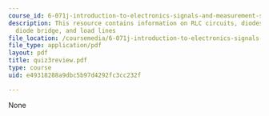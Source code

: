```yaml
---
course_id: 6-071j-introduction-to-electronics-signals-and-measurement-spring-2006
description: This resource contains information on RLC circuits, diodes, transistors,
  diode bridge, and load lines
file_location: /coursemedia/6-071j-introduction-to-electronics-signals-and-measurement-spring-2006/e49318288a9dbc5b97d4292fc3cc232f_quiz3review.pdf
file_type: application/pdf
layout: pdf
title: quiz3review.pdf
type: course
uid: e49318288a9dbc5b97d4292fc3cc232f

---
```

None